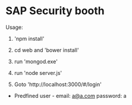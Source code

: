 # SAP Security booth

Usage:

1) 'npm install'

2) cd web and 'bower install'

3) run 'mongod.exe'

4) run 'node server.js'

5) Goto 'http://localhost:3000/#/login'

* Predfined user - email: a@a.com password: a
